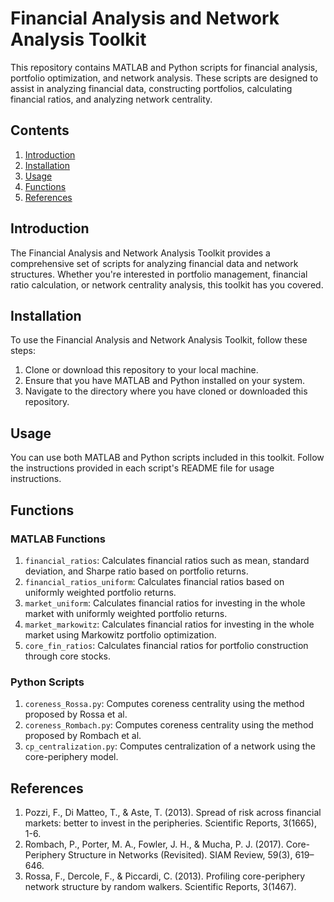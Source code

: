 # Financial Analysis and Network Analysis Toolkit

This repository contains MATLAB and Python scripts for financial analysis, portfolio optimization, and network analysis. These scripts are designed to assist in analyzing financial data, constructing portfolios, calculating financial ratios, and analyzing network centrality.

## Contents

1. [Introduction](#introduction)
2. [Installation](#installation)
3. [Usage](#usage)
4. [Functions](#functions)
5. [References](#references)

## Introduction

The Financial Analysis and Network Analysis Toolkit provides a comprehensive set of scripts for analyzing financial data and network structures. Whether you're interested in portfolio management, financial ratio calculation, or network centrality analysis, this toolkit has you covered.

## Installation

To use the Financial Analysis and Network Analysis Toolkit, follow these steps:

1. Clone or download this repository to your local machine.
2. Ensure that you have MATLAB and Python installed on your system.
3. Navigate to the directory where you have cloned or downloaded this repository.

## Usage

You can use both MATLAB and Python scripts included in this toolkit. Follow the instructions provided in each script's README file for usage instructions.

## Functions

### MATLAB Functions

1. `financial_ratios`: Calculates financial ratios such as mean, standard deviation, and Sharpe ratio based on portfolio returns.
2. `financial_ratios_uniform`: Calculates financial ratios based on uniformly weighted portfolio returns.
3. `market_uniform`: Calculates financial ratios for investing in the whole market with uniformly weighted portfolio returns.
4. `market_markowitz`: Calculates financial ratios for investing in the whole market using Markowitz portfolio optimization.
5. `core_fin_ratios`: Calculates financial ratios for portfolio construction through core stocks.


### Python Scripts

1. `coreness_Rossa.py`: Computes coreness centrality using the method proposed by Rossa et al.
2. `coreness_Rombach.py`: Computes coreness centrality using the method proposed by Rombach et al.
3. `cp_centralization.py`: Computes centralization of a network using the core-periphery model.


## References

1. Pozzi, F., Di Matteo, T., & Aste, T. (2013). Spread of risk across financial markets: better to invest in the peripheries. Scientific Reports, 3(1665), 1-6.
2. Rombach, P., Porter, M. A., Fowler, J. H., & Mucha, P. J. (2017). Core-Periphery Structure in Networks (Revisited). SIAM Review, 59(3), 619–646.
3. Rossa, F., Dercole, F., & Piccardi, C. (2013). Profiling core-periphery network structure by random walkers. Scientific Reports, 3(1467).

